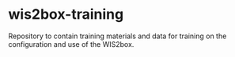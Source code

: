 # wis2box-training
Repository to contain training materials and data for training on the configuration and use of the WIS2box.
